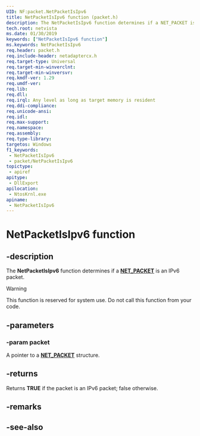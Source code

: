 ```yaml
---
UID: NF:packet.NetPacketIsIpv6
title: NetPacketIsIpv6 function (packet.h)
description: The NetPacketIsIpv6 function determines if a NET_PACKET is an IPv6 packet. This function is reserved for system use. Do not call this function from your code.
tech.root: netvista
ms.date: 01/30/2019
keywords: ["NetPacketIsIpv6 function"]
ms.keywords: NetPacketIsIpv6
req.header: packet.h
req.include-header: netadaptercx.h
req.target-type: Universal
req.target-min-winverclnt: 
req.target-min-winversvr: 
req.kmdf-ver: 1.29
req.umdf-ver: 
req.lib: 
req.dll: 
req.irql: Any level as long as target memory is resident
req.ddi-compliance: 
req.unicode-ansi: 
req.idl: 
req.max-support: 
req.namespace: 
req.assembly: 
req.type-library: 
targetos: Windows
f1_keywords:
 - NetPacketIsIpv6
 - packet/NetPacketIsIpv6
topictype:
 - apiref
apitype:
 - DllExport
apilocation:
 - NtosKrnl.exe
apiname:
 - NetPacketIsIpv6
---
```


# NetPacketIsIpv6 function


## -description

The **NetPacketIsIpv6** function determines if a [**NET_PACKET**](ns-packet-_net_packet.md) is an IPv6 packet. 

>[!WARNING]
> This function is reserved for system use. Do not call this function from your code.

## -parameters

### -param packet

A pointer to a [**NET_PACKET**](ns-packet-_net_packet.md) structure.

## -returns

Returns **TRUE** if the packet is an IPv6 packet; false otherwise.

## -remarks

## -see-also

